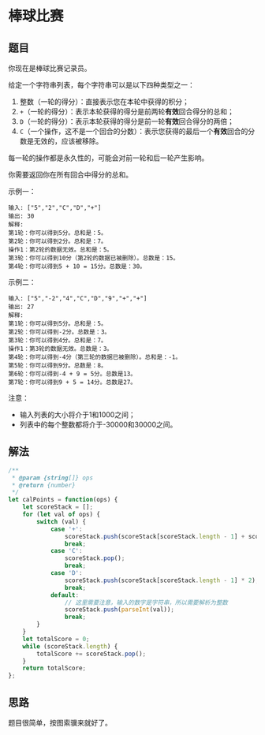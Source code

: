 # 棒球比赛
## 题目
你现在是棒球比赛记录员。

给定一个字符串列表，每个字符串可以是以下四种类型之一：
1. 整数（一轮的得分）：直接表示您在本轮中获得的积分；
2. ``+``（一轮的得分）：表示本轮获得的得分是前两轮**有效**回合得分的总和；
3. ``D``（一轮的得分）：表示本轮获得的得分是前一轮**有效**回合得分的两倍；
4. ``C``（一个操作，这不是一个回合的分数）：表示您获得的最后一个**有效**回合的分数是无效的，应该被移除。

每一轮的操作都是永久性的，可能会对前一轮和后一轮产生影响。

你需要返回你在所有回合中得分的总和。

示例一：
```
输入: ["5","2","C","D","+"]
输出: 30
解释: 
第1轮：你可以得到5分。总和是：5。
第2轮：你可以得到2分。总和是：7。
操作1：第2轮的数据无效。总和是：5。
第3轮：你可以得到10分（第2轮的数据已被删除）。总数是：15。
第4轮：你可以得到5 + 10 = 15分。总数是：30。
```

示例二：
```
输入: ["5","-2","4","C","D","9","+","+"]
输出: 27
解释: 
第1轮：你可以得到5分。总和是：5。
第2轮：你可以得到-2分。总数是：3。
第3轮：你可以得到4分。总和是：7。
操作1：第3轮的数据无效。总数是：3。
第4轮：你可以得到-4分（第三轮的数据已被删除）。总和是：-1。
第5轮：你可以得到9分。总数是：8。
第6轮：你可以得到-4 + 9 = 5分。总数是13。
第7轮：你可以得到9 + 5 = 14分。总数是27。
```

注意：
- 输入列表的大小将介于1和1000之间；
- 列表中的每个整数都将介于-30000和30000之间。

## 解法
```js
/**
 * @param {string[]} ops
 * @return {number}
 */
let calPoints = function(ops) {
    let scoreStack = [];
    for (let val of ops) {
        switch (val) {
            case '+':
                scoreStack.push(scoreStack[scoreStack.length - 1] + scoreStack[scoreStack.length - 2]);
                break;
            case 'C':
                scoreStack.pop();
                break;
            case 'D':
                scoreStack.push(scoreStack[scoreStack.length - 1] * 2);
                break;
            default:
                // 这里需要注意，输入的数字是字符串，所以需要解析为整数
                scoreStack.push(parseInt(val));
                break;
        }
    }
    let totalScore = 0;
    while (scoreStack.length) {
        totalScore += scoreStack.pop();
    }
    return totalScore;
};
```
## 思路

题目很简单，按图索骥来就好了。
